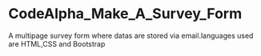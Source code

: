 # CodeAlpha_Make_A_Survey_Form
 A multipage survey form where datas are stored via email.languages used are HTML,CSS and Bootstrap
